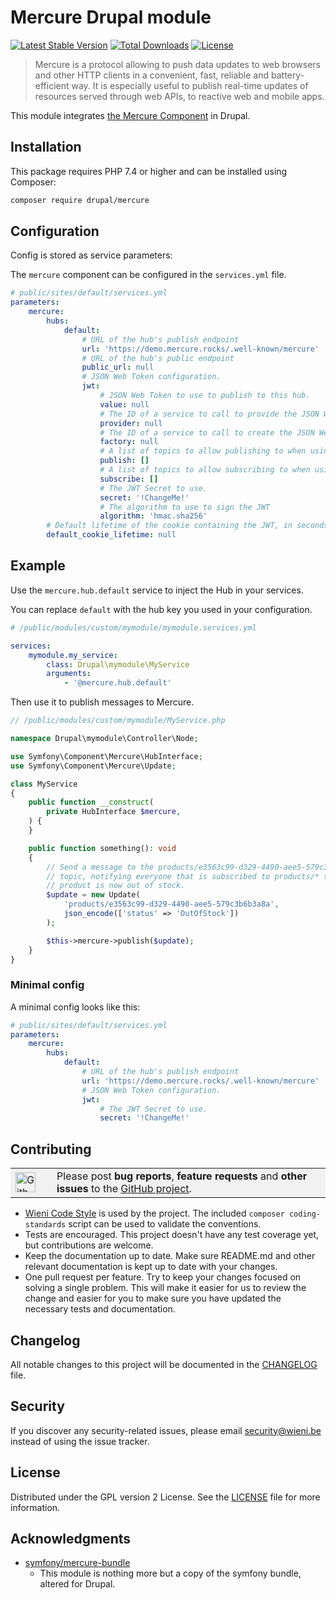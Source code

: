 Mercure Drupal module
======================

[![Latest Stable Version](https://poser.pugx.org/wieni/mercure/v/stable)](https://packagist.org/packages/wieni/mercure)
[![Total Downloads](https://poser.pugx.org/wieni/mercure/downloads)](https://packagist.org/packages/wieni/mercure)
[![License](https://poser.pugx.org/wieni/mercure/license)](https://packagist.org/packages/wieni/mercure)

> Mercure is a protocol allowing to push data updates to web browsers and other HTTP clients in a convenient, fast, reliable and battery-efficient way. It is especially useful to publish real-time updates of resources served through web APIs, to reactive web and mobile apps.

This module integrates [the Mercure Component](https://github.com/symfony/mercure) in Drupal.

## Installation

This package requires PHP 7.4 or higher and can be installed using
Composer:

```bash
composer require drupal/mercure
```

## Configuration

Config is stored as service parameters:

The `mercure` component can be configured in the `services.yml` file.

```yml
# public/sites/default/services.yml
parameters:
    mercure:
        hubs:
            default:
                # URL of the hub's publish endpoint
                url: 'https://demo.mercure.rocks/.well-known/mercure'
                # URL of the hub's public endpoint
                public_url: null
                # JSON Web Token configuration.
                jwt:
                    # JSON Web Token to use to publish to this hub.
                    value: null
                    # The ID of a service to call to provide the JSON Web Token.
                    provider: null
                    # The ID of a service to call to create the JSON Web Token.
                    factory: null
                    # A list of topics to allow publishing to when using the given factory to generate the JWT.
                    publish: []
                    # A list of topics to allow subscribing to when using the given factory to generate the JWT.
                    subscribe: []
                    # The JWT Secret to use.
                    secret: '!ChangeMe!'
                    # The algorithm to use to sign the JWT
                    algorithm: 'hmac.sha256'
        # Default lifetime of the cookie containing the JWT, in seconds. Defaults to the value of "framework.session.cookie_lifetime"
        default_cookie_lifetime: null
```

## Example

Use the `mercure.hub.default` service to inject the Hub in your services.

You can replace `default` with the hub key you used in your configuration.

```yml
# /public/modules/custom/mymodule/mymodule.services.yml

services:
    mymodule.my_service:
        class: Drupal\mymodule\MyService
        arguments:
            - '@mercure.hub.default'
```

Then use it to publish messages to Mercure.

```php
// /public/modules/custom/mymodule/MyService.php

namespace Drupal\mymodule\Controller\Node;

use Symfony\Component\Mercure\HubInterface;
use Symfony\Component\Mercure\Update;

class MyService
{
    public function __construct(
        private HubInterface $mercure,
    ) {
    }

    public function something(): void
    {
        // Send a message to the products/e3563c99-d329-4490-aee5-579c3b6b3a8a
        // topic, notifying everyone that is subscribed to products/* that the
        // product is now out of stock.
        $update = new Update(
            'products/e3563c99-d329-4490-aee5-579c3b6b3a8a',
            json_encode(['status' => 'OutOfStock'])
        );

        $this->mercure->publish($update);
    }
}
```

### Minimal config

A minimal config looks like this:

```yaml
# public/sites/default/services.yml
parameters:
    mercure:
        hubs:
            default:
                # URL of the hub's publish endpoint
                url: 'https://demo.mercure.rocks/.well-known/mercure'
                # JSON Web Token configuration.
                jwt:
                    # The JWT Secret to use.
                    secret: '!ChangeMe!'
```

## Contributing
<table bgcolor="#f1f1f1">
<tbody><tr>
<td width="50">
<img src="https://www.drupal.org/files/ghmark-coi.png" width="32" height="32" alt="Github">
</td>
<td>
Please post <strong>bug reports</strong>, <strong>feature requests</strong> and <strong>other issues</strong> to the <a href="https://github.com/wieni/mercure" rel="nofollow">GitHub project</a>.
</td>
</tr>
</tbody></table>

- [Wieni Code Style](https://github.com/wieni/wmcodestyle) is used by the project. The included `composer coding-standards` script can be used to validate the conventions.
- Tests are encouraged. This project doesn't have any test coverage yet, but contributions are welcome.
- Keep the documentation up to date. Make sure README.md and other relevant documentation is kept up to date with your changes.
- One pull request per feature. Try to keep your changes focused on solving a single problem. This will make it easier for us to review the change and easier for you to make sure you have updated the necessary tests and documentation.

## Changelog
All notable changes to this project will be documented in the
[CHANGELOG](CHANGELOG.md) file.

## Security
If you discover any security-related issues, please email
[security@wieni.be](mailto:security@wieni.be) instead of using the issue
tracker.

## License
Distributed under the GPL version 2 License. See the [LICENSE](LICENSE.md) file
for more information.

## Acknowledgments
- [symfony/mercure-bundle](https://github.com/symfony/mercure-bundle)
    - This module is nothing more but a copy of the symfony bundle, altered for Drupal.
